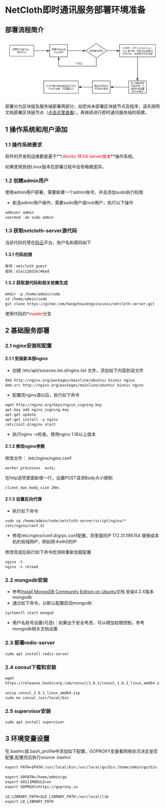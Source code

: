# NetCloth即时通讯服务部署环境准备

## 部署流程简介

![流程图](../images/procedure_IM_deploy.png)

部署分为区块链及服务端部署两部分，如您尚未部署区块链节点及程序，请先按照文档部署区块链节点（[点击这里查看](../get-started/how-to-join-testnet.md)），再继续进行即时通讯服务端的搭建。

## 1 操作系统和用户添加
### 1.1 操作系统要求
软件的开发和运维都是基于**<font color=red>Ubuntu 18.04 server版本</font>**操作系统。

如果使用其他Linux版本在部署过程中会有略微差异。

### 1.2 创建admin用户
使用admin用户部署，需要新建一个admin账号，并且添加sudo执行权限

* 新造admin用户操作，需要sudo用户或root用户，执行以下操作

```
adduser admin
usermod -aG sudo admin
```

### 1.3 获取netcloth-server源代码
当前代码托管在[码云](https://gitee.com)平台，账户名和密码如下

#### 1.3.1 代码权限

```
账号：netcloth_guest
密码：diei12@31kl#$ed
```

#### 1.3.2 获取源代码和相关依赖生成

```
mkdir -p /home/admin/code
cd /home/admin/code
git clone https://gitee.com/hangzhouzengxinxinxi/netcloth-server.git
```

使用代码的*<font color=red>master</font>分支

## 2 基础服务部署

### 2.1 nginx安装和配置
#### 2.1.1 安装新本部nginx
* 创建 /etc/apt/sources.list.d/nginx.list 文件，添加如下内容到该文件
```
deb http://nginx.org/packages/mainline/ubuntu/ bionic nginx
deb-src http://nginx.org/packages/mainline/ubuntu/ bionic nginx
```
* 配置完nginx源以后，执行如下命令
```
wget http://nginx.org/keys/nginx_signing.key
apt-key add nginx_signing.key
apt-get update
apt-get install -y nginx
/etc/init.d/nginx start
```
* 执行nginx -v检查，使用nginx 1.16以上版本

#### 2.1.2 修改nginx参数
修改文件： /etc/nginx/nginx.conf

```
worker_processes  auto;
```

在http选项里面新增一行，设置POST请求Body大小限制

```
client_max_body_size 20m;
```
#### 2.1.3 设置反向代理

* 执行如下命令
```
sudo cp /home/admin/code/netcloth-server/script/nginx/* /etc/nginx/conf.d/
```
* 修改/etc/nginx/conf.d/grpc.conf配置，将里面的IP 172.31.199.154 替换成本机的局域网IP，例如网卡eth0的IP

修改完成后执行如下命令检测和重新加载配置

```
nginx -t
nginx -s reload
```

### 2.2 mongodb安装
* 参考[Install MongoDB Community Edition on Ubuntu](https://docs.mongodb.com/manual/tutorial/install-mongodb-on-ubuntu/#install-mongodb-community-edition-using-deb-packages)文档 安装4.2.X版本 mongodb 
* 通过如下命令，以默认配置启动mongodb
```
systemctl start mongod
```
* 用户名账号设置(可选)：如果出于安全考虑，可以增加权限控制，参考mongodb相关文档设置

### 2.3 部署redis-server

```
sudo apt install redis-server
```

### 2.4 consul下载和安装

```
wget https://releases.hashicorp.com/consul/1.6.1/consul_1.6.1_linux_amd64.zip

unzip consul_1.6.1_linux_amd64.zip
sudo mv consul /usr/local/bin
```

### 2.5 supervisor安装

```
sudo apt install supervisor
```

## 3 环境变量设置
在.bashrc或.bash_profile中添加如下配置，GOPROXY变量看网络状况决定是否配置,配置完后执行source .bashrc

```
export PATH=$PATH:/usr/local/bin:/usr/local/go/bin:/home/admin/go/bin

export GOPATH=/home/admin/go
export GO111MODULE=on
export GOPROXY=https://goproxy.io

LD_LIBRARY_PATH=$LD_LIBRARY_PATH:/usr/local/lib
export LD_LIBRARY_PATH
```
